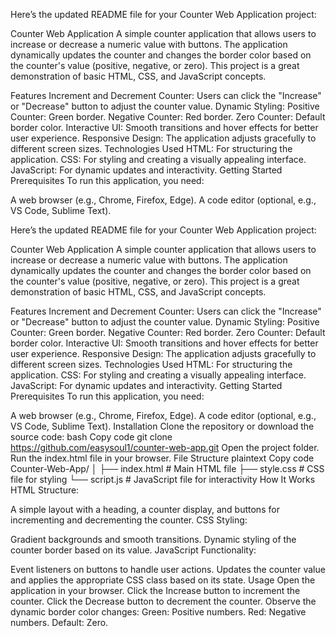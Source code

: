 
Here’s the updated README file for your Counter Web Application project:

Counter Web Application
A simple counter application that allows users to increase or decrease a numeric value with buttons. The application dynamically updates the counter and changes the border color based on the counter's value (positive, negative, or zero). This project is a great demonstration of basic HTML, CSS, and JavaScript concepts.

Features
Increment and Decrement Counter: Users can click the "Increase" or "Decrease" button to adjust the counter value.
Dynamic Styling:
Positive Counter: Green border.
Negative Counter: Red border.
Zero Counter: Default border color.
Interactive UI: Smooth transitions and hover effects for better user experience.
Responsive Design: The application adjusts gracefully to different screen sizes.
Technologies Used
HTML: For structuring the application.
CSS: For styling and creating a visually appealing interface.
JavaScript: For dynamic updates and interactivity.
Getting Started
Prerequisites
To run this application, you need:

A web browser (e.g., Chrome, Firefox, Edge).
A code editor (optional, e.g., VS Code, Sublime Text).

Here’s the updated README file for your Counter Web Application project:

Counter Web Application
A simple counter application that allows users to increase or decrease a numeric value with buttons. The application dynamically updates the counter and changes the border color based on the counter's value (positive, negative, or zero). This project is a great demonstration of basic HTML, CSS, and JavaScript concepts.

Features
Increment and Decrement Counter: Users can click the "Increase" or "Decrease" button to adjust the counter value.
Dynamic Styling:
Positive Counter: Green border.
Negative Counter: Red border.
Zero Counter: Default border color.
Interactive UI: Smooth transitions and hover effects for better user experience.
Responsive Design: The application adjusts gracefully to different screen sizes.
Technologies Used
HTML: For structuring the application.
CSS: For styling and creating a visually appealing interface.
JavaScript: For dynamic updates and interactivity.
Getting Started
Prerequisites
To run this application, you need:

A web browser (e.g., Chrome, Firefox, Edge).
A code editor (optional, e.g., VS Code, Sublime Text).
Installation
Clone the repository or download the source code:
bash
Copy code
git clone https://github.com/easysoul1/counter-web-app.git
Open the project folder.
Run the index.html file in your browser.
File Structure
plaintext
Copy code
Counter-Web-App/
│
├── index.html        # Main HTML file
├── style.css         # CSS file for styling
└── script.js         # JavaScript file for interactivity
How It Works
HTML Structure:

A simple layout with a heading, a counter display, and buttons for incrementing and decrementing the counter.
CSS Styling:

Gradient backgrounds and smooth transitions.
Dynamic styling of the counter border based on its value.
JavaScript Functionality:

Event listeners on buttons to handle user actions.
Updates the counter value and applies the appropriate CSS class based on its state.
Usage
Open the application in your browser.
Click the Increase button to increment the counter.
Click the Decrease button to decrement the counter.
Observe the dynamic border color changes:
Green: Positive numbers.
Red: Negative numbers.
Default: Zero.
